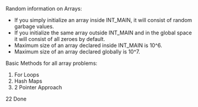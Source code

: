 Random information on Arrays:
- If you simply initialize an array inside INT_MAIN, it will consist of random garbage values.
- If you initialize the same array outside INT_MAIN and in the global space it will consist of all zeroes by default.
- Maximum size of an array declared inside INT_MAIN is 10^6.
- Maximum size of an array declared globally is 10^7.


Basic Methods for all array problems:
1. For Loops
2. Hash Maps
3. 2 Pointer Approach

22 Done